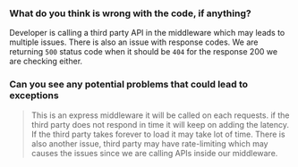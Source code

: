 ### What do you think is wrong with the code, if anything?
 Developer is calling a third party API in the middleware which may leads to multiple issues.
There is also an issue with response codes. We are returning `500` status code when it should be `404`
for the response 200 we are checking either. 

### Can you see any potential problems that could lead to exceptions

>This is an express middleware it will be called on each requests.
if the third party does not respond in time it will keep on adding the latency. If the third party takes forever to load it may take lot of time. 
> There is also another issue, third party may have rate-limiting which may causes the issues since we are calling APIs inside our middleware.